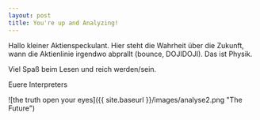 ```yaml
---
layout: post
title: You're up and Analyzing!
---
```


Hallo kleiner Aktienspeckulant. Hier steht die Wahrheit über die Zukunft, wann die Aktienlinie irgendwo abprallt (bounce, DOJIDOJI). Das ist Physik.

Viel Spaß beim Lesen und reich werden/sein.


Euere Interpreters


![the truth open your eyes]({{ site.baseurl }}/images/analyse2.png "The Future")
